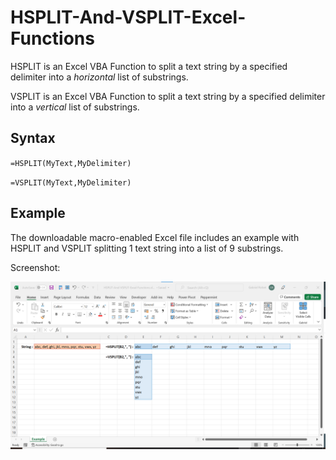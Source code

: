 # HSPLIT-And-VSPLIT-Excel-Functions
HSPLIT is an Excel VBA Function to split a text string by a specified delimiter into a *horizontal* list of substrings.

VSPLIT is an Excel VBA Function to split a text string by a specified delimiter into a *vertical* list of substrings.

## Syntax
`=HSPLIT(MyText,MyDelimiter)`

`=VSPLIT(MyText,MyDelimiter)`

## Example
The downloadable macro-enabled Excel file includes an example with HSPLIT and VSPLIT splitting 1 text string into a list of 9 substrings.

Screenshot:

![Screenshot-Example-1](/assets/Screenshot-Example.png)
